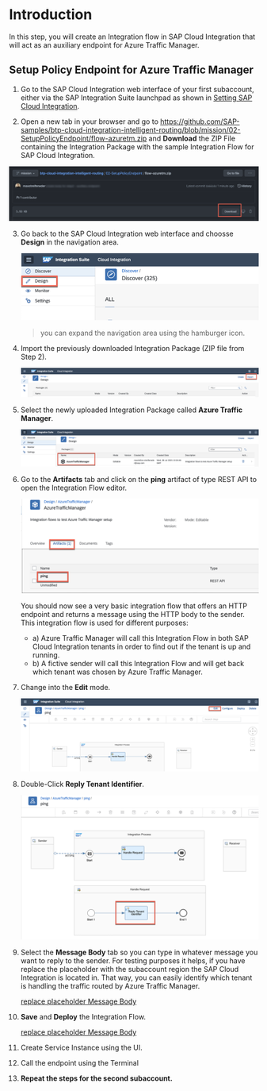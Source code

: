 # Introduction

In this step, you will create an Integration flow in SAP Cloud Integration that will act as an auxiliary endpoint for Azure Traffic Manager. 

## Setup Policy Endpoint for Azure Traffic Manager

1. Go to the SAP Cloud Integration web interface of your first subaccount, either via the SAP Integration Suite launchpad as shown in [Setting SAP Cloud Integration](../01-SetupCloudIntegration/README.md). 

2. Open a new tab in your browser and go to https://github.com/SAP-samples/btp-cloud-integration-intelligent-routing/blob/mission/02-SetupPolicyEndpoint/flow-azuretm.zip and **Download** the ZIP File containing the Integration Package with the sample Integration Flow for SAP Cloud Integration.

![Download Button on GitHub](./images/01.png)

3. Go back to the SAP Cloud Integration web interface and choosse **Design** in the navigation area. 

    ![Navigate to the Design menu](./images/02.png)

    > you can expand the navigation area using the hamburger icon. 

4. Import the previously downloaded Integration Package (ZIP file from Step 2).  

    ![Import content package](./images/03.png)

5. Select the newly uploaded Integration Package called **Azure Traffic Manager**.

    ![Select new integration package](./images/04.png)

6. Go to the **Artifacts** tab and click on the **ping** artifact of type REST API to open the Integration Flow editor. 

    ![Select new integration flow](./images/05.png)

    You should now see a very basic integration flow that offers an HTTP endpoint and returns a message using the HTTP body to the sender. This integration flow is used for different purposes: 

    - a) Azure Traffic Manager will call this Integration Flow in both SAP Cloud Integration tenants in order to find out if the tenant is up and running. 
    - b) A fictive sender will call this Integration Flow and will get back which tenant was chosen by Azure Traffic Manager. 

7. Change into the **Edit** mode. 

    ![changed into edit mode](./images/06.png)

8. Double-Click **Reply Tenant Identifier**.

    ![changed into edit mode](./images/07.png)

9. Select the **Message Body** tab so you can type in whatever message you want to reply to the sender. For testing purposes it helps, if you have replace the placeholder with the subaccount region the SAP Cloud Integration is located in. That way, you can easily identify which tenant is handling the traffic routed by Azure Traffic Manager. 

    [replace placeholder Message Body](./images/08.png)

10. **Save** and **Deploy** the Integration Flow. 

    [replace placeholder Message Body](./images/09.png)

11. Create Service Instance using the UI. 

12. Call the endpoint using the Terminal 

13. **Repeat the steps for the second subaccount.**

    





